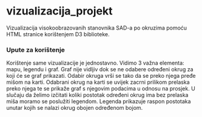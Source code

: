 # vizualizacija_projekt
Vizualizacija visokoobrazovanih stanovnika SAD-a po okruzima pomoću HTML stranice korištenjem D3 biblioteke.
### Upute za korištenje
Korištenje same vizualizacije je jednostavno. Vidimo 3 važna elementa: mapu, legendu i graf. Graf nije vidljiv dok se ne odabere određeni okrug za koji će se graf prikazati. Odabir okruga vrši se tako da se preko njega pređe mišom na karti. Odabrani okrug na karti se uvijek zacrni prilikom prelaska preko njega te se prikaže graf s njegovim podacima u odnosu na prosjek. U slučaju da želimo izčitati koliki postotak određeni okrug ima bez prelaska miša moramo se poslužiti legendom. Legenda prikazuje raspon postotaka unutar kojih se nalazi okrug obojen određenom bojom. 
